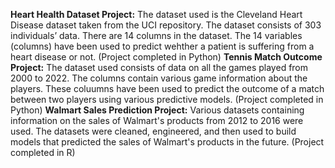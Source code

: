 **Heart Health Dataset Project:** The dataset used is the Cleveland Heart Disease dataset taken from the UCI repository. The dataset consists of 303 individuals’ data. There are 14 columns in 
the dataset. The 14 variables (columns) have been used to predict wehther a patient is suffering from a heart disease or not. (Project completed in Python)
**Tennis Match Outcome Project:** The dataset used consists of data on all the games played from 2000 to 2022. The columns contain various game information about the players. These coluumns have
been used to predict the outcome of a match between two players using various predictive models. (Project completed in Python)
**Walmart Sales Prediction Project:** Various datasets containing information on the sales of Walmart's products from 2012 to 2016 were used. The datasets were cleaned, engineered, and then used
to build models that predicted the sales of Walmart's products in the future. (Project completed in R)
